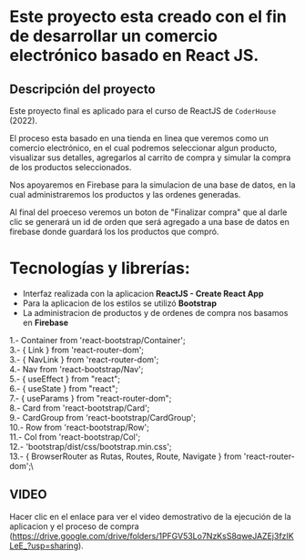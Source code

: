 # Este proyecto esta creado con el fin de desarrollar un comercio electrónico basado en React JS.

## Descripción del proyecto

Este proyecto final es aplicado para el curso de ReactJS de `CoderHouse` (2022).

El proceso esta basado en una tienda en linea que veremos como un comercio electrónico, en el cual podremos seleccionar algun producto, visualizar sus detalles, agregarlos al carrito de compra y simular la compra de los productos seleccionados.

Nos apoyaremos en Firebase para la simulacion de una base de datos, en la cual administraremos los productos y las ordenes generadas.

Al final del proeceso veremos un boton de "Finalizar compra" que al darle clic se generará un id de orden que será agregado a una base de datos en firebase donde guardará los los productos que compró.

# Tecnologías y librerías:

- Interfaz realizada con la aplicacion **ReactJS - Create React App**
- Para la aplicacion de los estilos se utilizó **Bootstrap**
- La administracion de productos y de ordenes de compra nos basamos en **Firebase**

1.- Container from 'react-bootstrap/Container';\
3.- { Link } from 'react-router-dom';\
3.- { NavLink } from 'react-router-dom';\
4.- Nav from 'react-bootstrap/Nav';\
5.- { useEffect } from "react";\
6.- { useState } from "react";\
7.- { useParams } from "react-router-dom";\
8.- Card from 'react-bootstrap/Card';\
9.- CardGroup from 'react-bootstrap/CardGroup';\
10.- Row from 'react-bootstrap/Row';\
11.- Col from 'react-bootstrap/Col';\
12.- 'bootstrap/dist/css/bootstrap.min.css';\
13.- { BrowserRouter as Rutas, Routes, Route, Navigate } from 'react-router-dom';\

## VIDEO
Hacer clic en el enlace para ver el video demostrativo de la ejecución de la aplicacion y el proceso de compra (https://drive.google.com/drive/folders/1PFGV53Lo7NzKsS8qweJAZEj3fzIKLeE_?usp=sharing).
